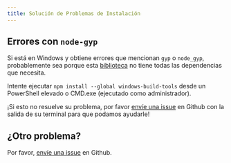 ```yaml
---
title: Solución de Problemas de Instalación
---
```


## Errores con `node-gyp`

Si está en Windows y obtiene errores que mencionan `gyp` o `node_gyp`, probablemente sea porque esta [biblioteca](https://github.com/nodejs/node-gyp) no tiene todas las dependencias que necesita.

Intente ejecutar `npm install --global windows-build-tools` desde un PowerShell elevado o CMD.exe (ejecutado como administrador).

¡Si esto no resuelve su problema, por favor [envíe una issue](https://github.com/FoalTS/foal/issues/new) en Github con la salida de su terminal para que podamos ayudarle!

## ¿Otro problema?

Por favor, [envíe una issue](https://github.com/FoalTS/foal/issues/new) en Github.